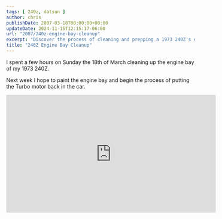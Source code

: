```yaml
---
tags: [ 240z, datsun ]
author: chris
publishDate: 2007-03-18T00:00:00+00:00
updateDate: 2024-11-15T12:15:17-06:00
url: "2007/240z-engine-bay-cleanup"
excerpt: "Discover the process of cleaning and prepping a 1973 240Z's engine bay for a turbo motor installation. Watch the video for a detailed guide."
title: "240Z Engine Bay Cleanup"
---
```


I spent a few hours on Sunday the 18th of March cleaning up the engine bay of my 1973 240Z.

Next week I hope to paint the engine bay and begin the process of putting the Turbo motor back in the car.     

<iframe width="560" height="315" src="https://www.youtube.com/embed/ANz9qkmFiy0?si=j0sG5_hx0V_mO-Cz" title="YouTube video player" frameborder="0" allow="accelerometer; autoplay; clipboard-write; encrypted-media; gyroscope; picture-in-picture; web-share" allowfullscreen></iframe>
